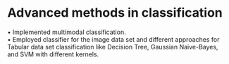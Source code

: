 # Advanced methods in classification
• Implemented multimodal classification.<br/>
• Employed classifier for the image data set and different approaches for Tabular data set classification like Decision Tree,
Gaussian Naive-Bayes, and SVM with different kernels.<br/>

